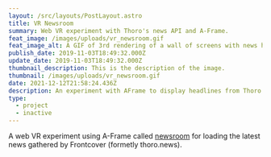 ```yaml
---
layout: /src/layouts/PostLayout.astro
title: VR Newsroom
summary: Web VR experiment with Thoro's news API and A-Frame.
feat_image: /images/uploads/vr_newsroom.gif
feat_image_alt: A GIF of 3rd rendering of a wall of screens with news headlines.
publish_date: 2019-11-03T18:49:32.000Z
update_date: 2019-11-03T18:49:32.000Z
thumbnail_description: This is the description of the image.
thumbnail: /images/uploads/vr_newsroom.gif
date: 2021-12-12T21:58:24.436Z
description: An experiment with AFrame to display headlines from Thoro's API.
type:
  - project
  - inactive
---
```


A web VR experiment using A-Frame called [newsroom](https://github.com/mstrlaw/newsroom) for loading the latest news gathered by Frontcover (formetly thoro.news).
